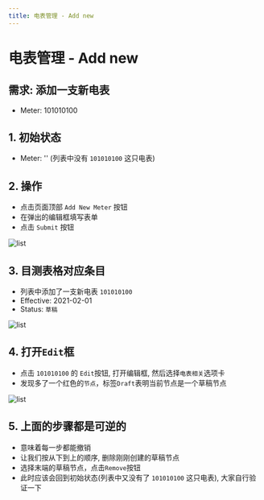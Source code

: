 ```yaml
---
title: 电表管理 - Add new
---
```


# 电表管理 - Add new

## 需求: 添加一支新电表
- Meter: 101010100

## 1. 初始状态
- Meter: '' (列表中没有 `101010100` 这只电表)

## 2. 操作
- 点击页面顶部 `Add New Meter` 按钮
- 在弹出的编辑框填写表单
- 点击 `Submit` 按钮

<img :src="$withBase('/img/c10-1.png')" alt="list">

## 3. 目测表格对应条目
- 列表中添加了一支新电表 `101010100`
- Effective: 2021-02-01
- Status: `草稿`

<img :src="$withBase('/img/c10-2.png')" alt="list">

## 4. 打开`Edit`框
- 点击 `101010100` 的 `Edit`按钮, 打开编辑框, 然后选择`电表相关`选项卡
- 发现多了一个红色的`节点`，标签`Draft`表明当前节点是一个草稿节点

<img :src="$withBase('/img/c10-3.png')" alt="list">

## 5. 上面的步骤都是可逆的
- 意味着每一步都能撤销
- 让我们按从下到上的顺序, 删除刚刚创建的草稿节点
- 选择末端的草稿节点，点击`Remove`按钮
- 此时应该会回到初始状态(列表中又没有了 `101010100` 这只电表), 大家自行验证一下
